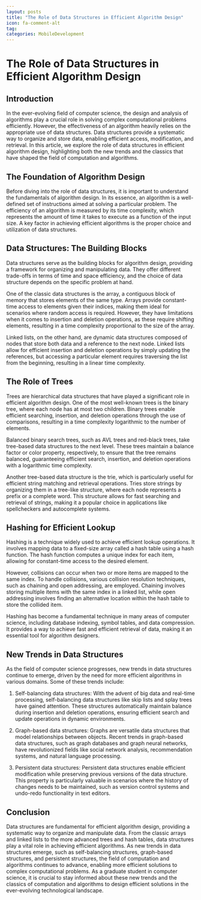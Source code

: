 ```yaml
---
layout: posts
title: "The Role of Data Structures in Efficient Algorithm Design"
icon: fa-comment-alt
tag:      
categories: MobileDevelopment
---
```



# The Role of Data Structures in Efficient Algorithm Design

## Introduction

In the ever-evolving field of computer science, the design and analysis of algorithms play a crucial role in solving complex computational problems efficiently. However, the effectiveness of an algorithm heavily relies on the appropriate use of data structures. Data structures provide a systematic way to organize and store data, enabling efficient access, modification, and retrieval. In this article, we explore the role of data structures in efficient algorithm design, highlighting both the new trends and the classics that have shaped the field of computation and algorithms.

## The Foundation of Algorithm Design

Before diving into the role of data structures, it is important to understand the fundamentals of algorithm design. In its essence, an algorithm is a well-defined set of instructions aimed at solving a particular problem. The efficiency of an algorithm is measured by its time complexity, which represents the amount of time it takes to execute as a function of the input size. A key factor in achieving efficient algorithms is the proper choice and utilization of data structures.

## Data Structures: The Building Blocks

Data structures serve as the building blocks for algorithm design, providing a framework for organizing and manipulating data. They offer different trade-offs in terms of time and space efficiency, and the choice of data structure depends on the specific problem at hand.

One of the classic data structures is the array, a contiguous block of memory that stores elements of the same type. Arrays provide constant-time access to elements given their indices, making them ideal for scenarios where random access is required. However, they have limitations when it comes to insertion and deletion operations, as these require shifting elements, resulting in a time complexity proportional to the size of the array.

Linked lists, on the other hand, are dynamic data structures composed of nodes that store both data and a reference to the next node. Linked lists allow for efficient insertion and deletion operations by simply updating the references, but accessing a particular element requires traversing the list from the beginning, resulting in a linear time complexity.

## The Role of Trees

Trees are hierarchical data structures that have played a significant role in efficient algorithm design. One of the most well-known trees is the binary tree, where each node has at most two children. Binary trees enable efficient searching, insertion, and deletion operations through the use of comparisons, resulting in a time complexity logarithmic to the number of elements.

Balanced binary search trees, such as AVL trees and red-black trees, take tree-based data structures to the next level. These trees maintain a balance factor or color property, respectively, to ensure that the tree remains balanced, guaranteeing efficient search, insertion, and deletion operations with a logarithmic time complexity.

Another tree-based data structure is the trie, which is particularly useful for efficient string matching and retrieval operations. Tries store strings by organizing them in a tree-like structure, where each node represents a prefix or a complete word. This structure allows for fast searching and retrieval of strings, making it a popular choice in applications like spellcheckers and autocomplete systems.

## Hashing for Efficient Lookup

Hashing is a technique widely used to achieve efficient lookup operations. It involves mapping data to a fixed-size array called a hash table using a hash function. The hash function computes a unique index for each item, allowing for constant-time access to the desired element.

However, collisions can occur when two or more items are mapped to the same index. To handle collisions, various collision resolution techniques, such as chaining and open addressing, are employed. Chaining involves storing multiple items with the same index in a linked list, while open addressing involves finding an alternative location within the hash table to store the collided item.

Hashing has become a fundamental technique in many areas of computer science, including database indexing, symbol tables, and data compression. It provides a way to achieve fast and efficient retrieval of data, making it an essential tool for algorithm designers.

## New Trends in Data Structures

As the field of computer science progresses, new trends in data structures continue to emerge, driven by the need for more efficient algorithms in various domains. Some of these trends include:

1. Self-balancing data structures: With the advent of big data and real-time processing, self-balancing data structures like skip lists and splay trees have gained attention. These structures automatically maintain balance during insertion and deletion operations, ensuring efficient search and update operations in dynamic environments.

2. Graph-based data structures: Graphs are versatile data structures that model relationships between objects. Recent trends in graph-based data structures, such as graph databases and graph neural networks, have revolutionized fields like social network analysis, recommendation systems, and natural language processing.

3. Persistent data structures: Persistent data structures enable efficient modification while preserving previous versions of the data structure. This property is particularly valuable in scenarios where the history of changes needs to be maintained, such as version control systems and undo-redo functionality in text editors.

## Conclusion

Data structures are fundamental for efficient algorithm design, providing a systematic way to organize and manipulate data. From the classic arrays and linked lists to the more advanced trees and hash tables, data structures play a vital role in achieving efficient algorithms. As new trends in data structures emerge, such as self-balancing structures, graph-based structures, and persistent structures, the field of computation and algorithms continues to advance, enabling more efficient solutions to complex computational problems. As a graduate student in computer science, it is crucial to stay informed about these new trends and the classics of computation and algorithms to design efficient solutions in the ever-evolving technological landscape.